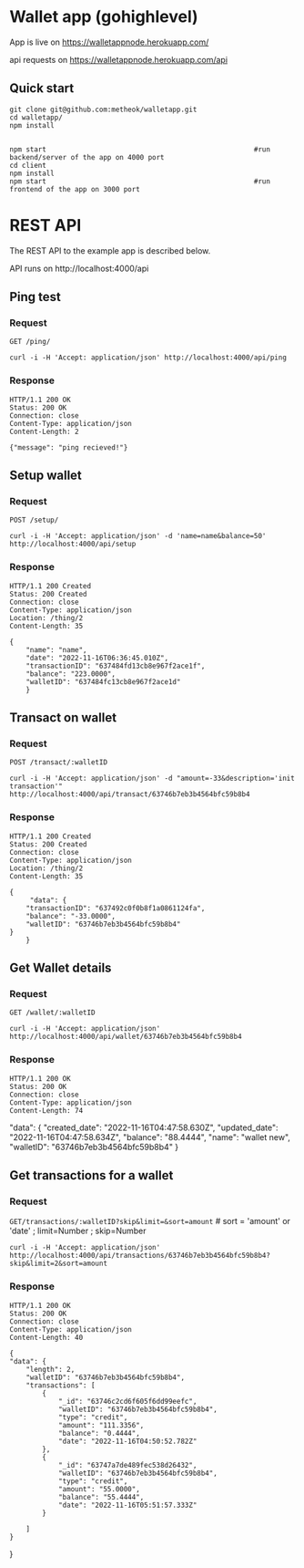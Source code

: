 # Wallet app (gohighlevel)

App is live on https://walletappnode.herokuapp.com/

api requests on https://walletappnode.herokuapp.com/api

## Quick start

    git clone git@github.com:metheok/walletapp.git
    cd walletapp/
    npm install


    npm start                                                   #run backend/server of the app on 4000 port
    cd client
    npm install
    npm start                                                   #run frontend of the app on 3000 port

# REST API

The REST API to the example app is described below.

API runs on http://localhost:4000/api

## Ping test

### Request

`GET /ping/`

    curl -i -H 'Accept: application/json' http://localhost:4000/api/ping

### Response

    HTTP/1.1 200 OK
    Status: 200 OK
    Connection: close
    Content-Type: application/json
    Content-Length: 2

    {"message": "ping recieved!"}

## Setup wallet

### Request

`POST /setup/`

    curl -i -H 'Accept: application/json' -d 'name=name&balance=50' http://localhost:4000/api/setup

### Response

    HTTP/1.1 200 Created
    Status: 200 Created
    Connection: close
    Content-Type: application/json
    Location: /thing/2
    Content-Length: 35

    {
        "name": "name",
        "date": "2022-11-16T06:36:45.010Z",
        "transactionID": "637484fd13cb8e967f2ace1f",
        "balance": "223.0000",
        "walletID": "637484fc13cb8e967f2ace1d"
        }

## Transact on wallet

### Request

`POST /transact/:walletID`

    curl -i -H 'Accept: application/json' -d "amount=-33&description='init transaction'" http://localhost:4000/api/transact/63746b7eb3b4564bfc59b8b4

### Response

    HTTP/1.1 200 Created
    Status: 200 Created
    Connection: close
    Content-Type: application/json
    Location: /thing/2
    Content-Length: 35

    {
         "data": {
        "transactionID": "637492c0f0b8f1a0861124fa",
        "balance": "-33.0000",
        "walletID": "63746b7eb3b4564bfc59b8b4"
    }
        }

## Get Wallet details

### Request

`GET /wallet/:walletID`

    curl -i -H 'Accept: application/json' http://localhost:4000/api/wallet/63746b7eb3b4564bfc59b8b4

### Response

    HTTP/1.1 200 OK
    Status: 200 OK
    Connection: close
    Content-Type: application/json
    Content-Length: 74

"data": {
"created_date": "2022-11-16T04:47:58.630Z",
"updated_date": "2022-11-16T04:47:58.634Z",
"balance": "88.4444",
"name": "wallet new",
"walletID": "63746b7eb3b4564bfc59b8b4"
}

## Get transactions for a wallet

### Request

`GET/transactions/:walletID?skip&limit=&sort=amount` # sort = 'amount' or 'date' ; limit=Number ; skip=Number

    curl -i -H 'Accept: application/json' http://localhost:4000/api/transactions/63746b7eb3b4564bfc59b8b4?skip&limit=2&sort=amount

### Response

    HTTP/1.1 200 OK
    Status: 200 OK
    Connection: close
    Content-Type: application/json
    Content-Length: 40

    {
    "data": {
        "length": 2,
        "walletID": "63746b7eb3b4564bfc59b8b4",
        "transactions": [
            {
                "_id": "63746c2cd6f605f6dd99eefc",
                "walletID": "63746b7eb3b4564bfc59b8b4",
                "type": "credit",
                "amount": "111.3356",
                "balance": "0.4444",
                "date": "2022-11-16T04:50:52.782Z"
            },
            {
                "_id": "63747a7de489fec538d26432",
                "walletID": "63746b7eb3b4564bfc59b8b4",
                "type": "credit",
                "amount": "55.0000",
                "balance": "55.4444",
                "date": "2022-11-16T05:51:57.333Z"
            }

        ]
    }

}
